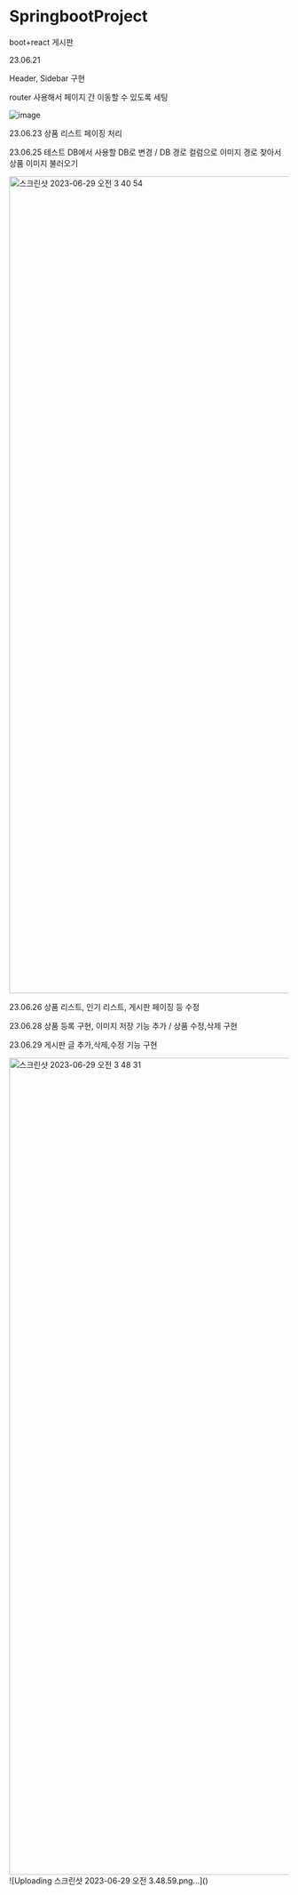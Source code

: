 # SpringbootProject
boot+react 게시판

23.06.21

Header, Sidebar 구현

router 사용해서 페이지 간 이동할 수 있도록 세팅

![image](https://github.com/Ozini08/SpringbootProject/assets/111555414/d9365d82-84c5-4c21-a448-283bc8814539)

23.06.23 상품 리스트 페이징 처리

23.06.25 테스트 DB에서 사용할 DB로 변경 / DB 경로 컬럼으로 이미지 경로 찾아서 상품 이미지 불러오기

<img width="1470" alt="스크린샷 2023-06-29 오전 3 40 54" src="https://github.com/Ozini08/SpringbootProject/assets/111555414/ad259e04-a257-4c75-96a0-31a1a62d3845">

23.06.26 상품 리스트, 인기 리스트, 게시판 페이징 등 수정

23.06.28 상품 등록 구현, 이미지 저장 기능 추가 / 상품 수정,삭제 구현

23.06.29 게시판 글 추가,삭제,수정 기능 구현

<img width="1470" alt="스크린샷 2023-06-29 오전 3 48 31" src="https://github.com/Ozini08/SpringbootProject/assets/111555414/b9963173-1536-40b7-a431-9279bfb64893">
![Uploading 스크린샷 2023-06-29 오전 3.48.59.png…]()
